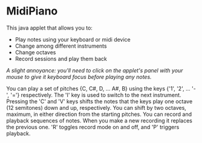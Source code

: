 # MidiPiano
This java applet that allows you to:
 - Play notes using your keyboard or midi device
 - Change among different instruments
 - Change octaves
 - Record sessions and play them back

<i>A slight annoyance: you'll need to click on the applet's panel with your mouse to give it
keyboard focus before playing any notes.</i>

You can play a set of pitches {C, C#, D, ... A#, B} using the keys {'1', '2', ... '-', '='} respectively.
The 'I' key is used to switch to the next instrument.
Pressing the 'C' and 'V' keys shifts the notes that the keys play one octave (12 semitones) down and up, respectively. You can shift by two octaves, maximum, in either direction from the starting pitches.
You can record and playback sequences of notes. When you make a new recording it replaces the previous one.
'R' toggles record mode on and off, and 'P' triggers playback.

